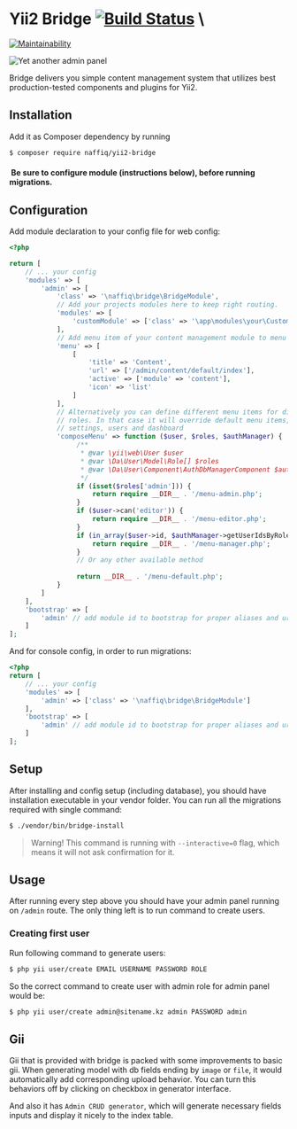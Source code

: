 # Yii2 Bridge [![Build Status](https://travis-ci.org/naffiq/yii2-bridge.svg?branch=master)](https://travis-ci.org/naffiq/yii2-bridge) \
[![Maintainability](https://api.codeclimate.com/v1/badges/179010503a3350d57f81/maintainability)](https://codeclimate.com/github/naffiq/yii2-bridge/maintainability)

![Yet another admin panel](https://raw.githubusercontent.com/naffiq/yii2-bridge/master/src/assets/dist/bridge.jpg)

Bridge delivers you simple content management system that utilizes best production-tested
components and plugins for Yii2.

## Installation

Add it as Composer dependency by running
```bash
$ composer require naffiq/yii2-bridge
```

####  Be sure to configure module (instructions below), before running migrations.

## Configuration

Add module declaration to your config file for web config:
```php
<?php

return [
    // ... your config
    'modules' => [
        'admin' => [
            'class' => '\naffiq\bridge\BridgeModule',
            // Add your projects modules here to keep right routing.
            'modules' => [
                'customModule' => ['class' => '\app\modules\your\CustomModule']
            ],
            // Add menu item of your content management module to menu
            'menu' => [
                [
                    'title' => 'Content',
                    'url' => ['/admin/content/default/index'],
                    'active' => ['module' => 'content'],
                    'icon' => 'list'
                ]
            ],
            // Alternatively you can define different menu items for different
            // roles. In that case it will override default menu items, such as
            // settings, users and dashboard
            'composeMenu' => function ($user, $roles, $authManager) {
                 /**
                  * @var \yii\web\User $user 
                  * @var \Da\User\Model\Role[] $roles
                  * @var \Da\User\Component\AuthDbManagerComponent $authManager 
                  */
                 if (isset($roles['admin'])) {
                     return require __DIR__ . '/menu-admin.php';
                 }
                 if ($user->can('editor')) {
                     return require __DIR__ . '/menu-editor.php';
                 }
                 if (in_array($user->id, $authManager->getUserIdsByRole('manager'))) {
                     return require __DIR__ . '/menu-manager.php';
                 }
                 // Or any other available method
                 
                 return __DIR__ . '/menu-default.php';
            }
        ]
    ],
    'bootstrap' => [        
        'admin' // add module id to bootstrap for proper aliases and url routes binding
    ]
];

```

And for console config, in order to run migrations:

```php
<?php
return [
    // ... your config
    'modules' => [
        'admin' => ['class' => '\naffiq\bridge\BridgeModule']
    ],
    'bootstrap' => [        
        'admin' // add module id to bootstrap for proper aliases and url routes binding
    ]
]; 

```


## Setup

After installing and config setup (including database), you should have installation
executable in your vendor folder. You can run all the migrations required with single 
command:

```bash
$ ./vendor/bin/bridge-install
```

> Warning! This command is running with `--interactive=0` flag, which means it will not ask
confirmation for it.

## Usage

After running every step above you should have your admin panel running on `/admin` route.
The only thing left is to run command to create users. 

### Creating first user

Run following command to generate users:
```bash
$ php yii user/create EMAIL USERNAME PASSWORD ROLE 
```

So the correct command to create user with admin role for admin panel would be:
```bash
$ php yii user/create admin@sitename.kz admin PASSWORD admin
``` 

## Gii

Gii that is provided with bridge is packed with some improvements to basic gii.
When generating model with db fields ending by `image` or `file`, it would
automatically add corresponding upload behavior.
You can turn this behaviors off by clicking on checkbox in generator interface.

And also it has `Admin CRUD generator`, which will generate necessary fields 
inputs and display it nicely to the index table.  

 
